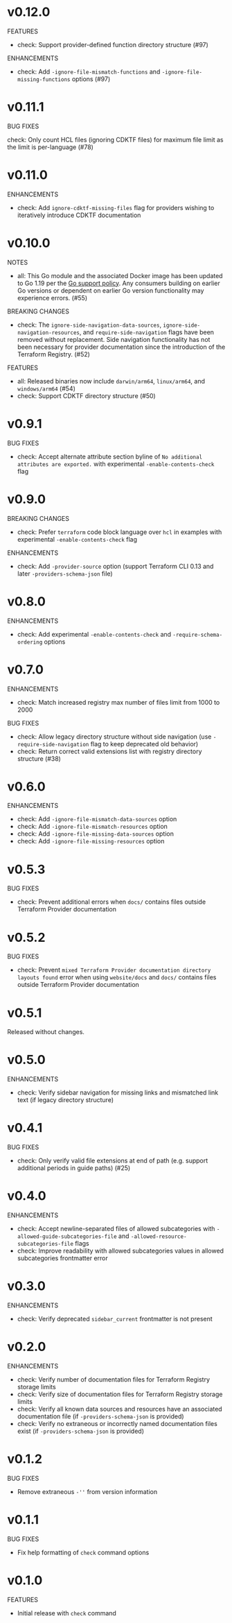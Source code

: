 # v0.12.0

FEATURES

* check: Support provider-defined function directory structure (#97)

ENHANCEMENTS

* check: Add `-ignore-file-mismatch-functions` and `-ignore-file-missing-functions` options (#97)

# v0.11.1

BUG FIXES

check: Only count HCL files (ignoring CDKTF files) for maximum file limit as the limit is per-language (#78)

# v0.11.0

ENHANCEMENTS

* check: Add `ignore-cdktf-missing-files` flag for providers wishing to iteratively introduce CDKTF documentation

# v0.10.0

NOTES

* all: This Go module and the associated Docker image has been updated to Go 1.19 per the [Go support policy](https://go.dev/doc/devel/release#policy). Any consumers building on earlier Go versions or dependent on earlier Go version functionality may experience errors. (#55)

BREAKING CHANGES

* check: The `ignore-side-navigation-data-sources`, `ignore-side-navigation-resources`, and `require-side-navigation` flags have been removed without replacement. Side navigation functionality has not been necessary for provider documentation since the introduction of the Terraform Registry. (#52)

FEATURES

* all: Released binaries now include `darwin/arm64`, `linux/arm64`, and `windows/arm64` (#54)
* check: Support CDKTF directory structure (#50)

# v0.9.1

BUG FIXES

* check: Accept alternate attribute section byline of `No additional attributes are exported.` with experimental `-enable-contents-check` flag

# v0.9.0

BREAKING CHANGES

* check: Prefer `terraform` code block language over `hcl` in examples with experimental `-enable-contents-check` flag

ENHANCEMENTS

* check: Add `-provider-source` option (support Terraform CLI 0.13 and later `-providers-schema-json` file)

# v0.8.0

ENHANCEMENTS

* check: Add experimental `-enable-contents-check` and `-require-schema-ordering` options

# v0.7.0

ENHANCEMENTS

* check: Match increased registry max number of files limit from 1000 to 2000

BUG FIXES

* check: Allow legacy directory structure without side navigation (use `-require-side-navigation` flag to keep deprecated old behavior)
* check: Return correct valid extensions list with registry directory structure (#38)

# v0.6.0

ENHANCEMENTS

* check: Add `-ignore-file-mismatch-data-sources` option
* check: Add `-ignore-file-mismatch-resources` option
* check: Add `-ignore-file-missing-data-sources` option
* check: Add `-ignore-file-missing-resources` option

# v0.5.3

BUG FIXES

* check: Prevent additional errors when `docs/` contains files outside Terraform Provider documentation

# v0.5.2

BUG FIXES

* check: Prevent `mixed Terraform Provider documentation directory layouts found` error when using `website/docs` and `docs/` contains files outside Terraform Provider documentation

# v0.5.1

Released without changes.

# v0.5.0

ENHANCEMENTS

* check: Verify sidebar navigation for missing links and mismatched link text (if legacy directory structure)

# v0.4.1

BUG FIXES

* check: Only verify valid file extensions at end of path (e.g. support additional periods in guide paths) (#25)

# v0.4.0

ENHANCEMENTS

* check: Accept newline-separated files of allowed subcategories with `-allowed-guide-subcategories-file` and `-allowed-resource-subcategories-file` flags
* check: Improve readability with allowed subcategories values in allowed subcategories frontmatter error

# v0.3.0

ENHANCEMENTS

* check: Verify deprecated `sidebar_current` frontmatter is not present

# v0.2.0

ENHANCEMENTS

* check: Verify number of documentation files for Terraform Registry storage limits
* check: Verify size of documentation files for Terraform Registry storage limits
* check: Verify all known data sources and resources have an associated documentation file (if `-providers-schema-json` is provided)
* check: Verify no extraneous or incorrectly named documentation files exist (if `-providers-schema-json` is provided)

# v0.1.2

BUG FIXES

* Remove extraneous `-''` from version information

# v0.1.1

BUG FIXES

* Fix help formatting of `check` command options

# v0.1.0

FEATURES

* Initial release with `check` command
